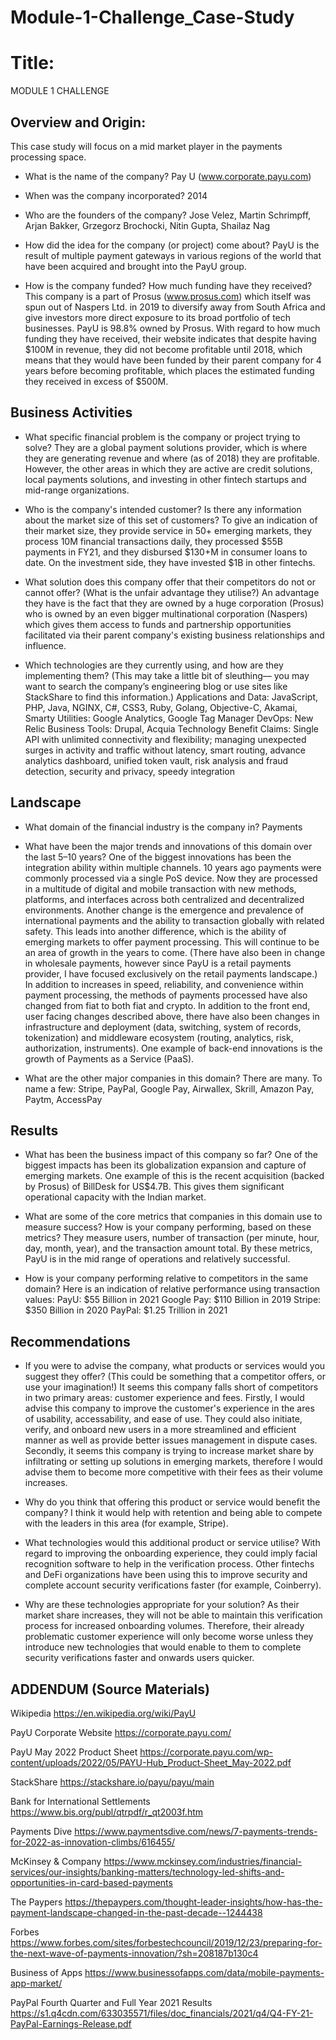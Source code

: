 # Module-1-Challenge_Case-Study

# Title: 
MODULE 1 CHALLENGE

## Overview and Origin:
This case study will focus on a mid market player in the payments processing space. 

* What is the name of the company?
Pay U (www.corporate.payu.com)

* When was the company incorporated?
2014

* Who are the founders of the company?
Jose Velez, Martin Schrimpff, Arjan Bakker, Grzegorz Brochocki, Nitin Gupta, Shailaz Nag

* How did the idea for the company (or project) come about?
PayU is the result of multiple payment gateways in various regions of the world that have been acquired and brought into the PayU group.

* How is the company funded? How much funding have they received?
This company is a part of Prosus (www.prosus.com) which itself was spun out of Naspers Ltd. in 2019 to diversify away from South Africa and give investors more direct exposure to its broad portfolio of tech businesses. PayU is 98.8% owned by Prosus. With regard to how much funding they have received, their website indicates that despite having $100M in revenue, they did not become profitable until 2018, which means that they would have been funded by their parent company for 4 years before becoming profitable, which places the estimated funding they received in excess of $500M.

## Business Activities

* What specific financial problem is the company or project trying to solve?
They are a global payment solutions provider, which is where they are generating revenue and where (as of 2018) they are profitable. However, the other areas in which they are active are credit solutions, local payments solutions, and investing in other fintech startups and mid-range organizations. 

* Who is the company's intended customer?  Is there any information about the market size of this set of customers?
To give an indication of their market size, they provide service in 50+ emerging markets, they process 10M financial transactions daily, they processed $55B payments in FY21, and they disbursed $130+M in consumer loans to date. On the investment side, they have invested $1B in other fintechs. 

* What solution does this company offer that their competitors do not or cannot offer? (What is the unfair advantage they utilise?)
An advantage they have is the fact that they are owned by a huge corporation (Prosus) who is owned by an even bigger multinational corporation (Naspers) which gives them access to funds and partnership opportunities facilitated via their parent company's existing business relationships and influence. 

* Which technologies are they currently using, and how are they implementing them? (This may take a little bit of sleuthing–– you may want to search the company’s engineering blog or use sites like StackShare to find this information.)
Applications and Data: JavaScript, PHP, Java, NGINX, C#, CSS3, Ruby, Golang, Objective-C, Akamai, Smarty
Utilities: Google Analytics, Google Tag Manager
DevOps: New Relic
Business Tools: Drupal, Acquia
Technology Benefit Claims: Single API with unlimited connectivity and flexibility; managing unexpected surges in activity and traffic without latency, smart routing, advance analytics dashboard, unified token vault, risk analysis and fraud detection, security and privacy, speedy integration 

## Landscape

* What domain of the financial industry is the company in?
Payments

* What have been the major trends and innovations of this domain over the last 5–10 years?
One of the biggest innovations has been the integration ability within multiple channels. 10 years ago payments were commonly processed via a single PoS device. Now they are processed in a multitude of digital and mobile transaction with new methods, platforms, and interfaces across both centralized and decentralized environments. Another change is the emergence and prevalence of international payments and the ability to transaction globally with related safety. This leads into another difference, which is the ability of emerging markets to offer payment processing. This will continue to be an area of growth in the years to come. (There have also been in change in wholesale payments, however since PayU is a retail payments provider, I have focused exclusively on the retail payments landscape.) In addition to increases in speed, reliability, and convenience within payment processing, the methods of payments processed have also changed from fiat to both fiat and crypto. In addition to the front end, user facing changes described above, there have also been changes in infrastructure and deployment (data, switching, system of records, tokenization) and middleware ecosystem (routing, analytics, risk, authorization, instruments). One example of back-end innovations is the growth of Payments as a Service (PaaS). 

* What are the other major companies in this domain?
There are many. To name a few: Stripe, PayPal, Google Pay, Airwallex, Skrill, Amazon Pay, Paytm, AccessPay

## Results

* What has been the business impact of this company so far?
One of the biggest impacts has been its globalization expansion and capture of emerging markets. One example of this is the recent acquisition (backed by Prosus) of BillDesk for US$4.7B. This gives them significant operational capacity with the Indian market. 

* What are some of the core metrics that companies in this domain use to measure success? How is your company performing, based on these metrics?
They measure users, number of transaction (per minute, hour, day, month, year), and the transaction amount total. By these metrics, PayU is in the mid range of operations and relatively successful. 

* How is your company performing relative to competitors in the same domain?
Here is an indication of relative performance using transaction values:
PayU: $55 Billion in 2021
Google Pay: $110 Billion in 2019
Stripe: $350 Billion in 2020
PayPal: $1.25 Trillion in 2021

## Recommendations

* If you were to advise the company, what products or services would you suggest they offer? (This could be something that a competitor offers, or use your imagination!)
It seems this company falls short of competitors in two primary areas: customer experience and fees.
Firstly, I would advise this company to improve the customer's experience in the ares of usability, accessability, and ease of use. They could also initiate, verify, and onboard new users in a more streamlined and efficient manner as well as provide better issues management in dispute cases. 
Secondly, it seems this company is trying to increase market share by infiltrating or setting up solutions in emerging markets, therefore I would advise them to become more competitive with their fees as their volume increases. 

* Why do you think that offering this product or service would benefit the company?
I think it would help with retention and being able to compete with the leaders in this area (for example, Stripe). 

* What technologies would this additional product or service utilise?
With regard to improving the onboarding experience, they could imply facial recognition software to help in the verification process. Other fintechs and DeFi organizations have been using this to improve security and complete account security verifications faster (for example, Coinberry).

* Why are these technologies appropriate for your solution?
As their market share increases, they will not be able to maintain this verification process for increased onboarding volumes. Therefore, their already problematic customer experience will only become worse unless they introduce new technologies that would enable to them to complete security verifications faster and onwards users quicker. 

## ADDENDUM (Source Materials)

Wikipedia
https://en.wikipedia.org/wiki/PayU

PayU Corporate Website
https://corporate.payu.com/

PayU May 2022 Product Sheet
https://corporate.payu.com/wp-content/uploads/2022/05/PAYU-Hub_Product-Sheet_May-2022.pdf

StackShare
https://stackshare.io/payu/payu/main

Bank for International Settlements
https://www.bis.org/publ/qtrpdf/r_qt2003f.htm

Payments Dive
https://www.paymentsdive.com/news/7-payments-trends-for-2022-as-innovation-climbs/616455/

McKinsey & Company
https://www.mckinsey.com/industries/financial-services/our-insights/banking-matters/technology-led-shifts-and-opportunities-in-card-based-payments

The Paypers
https://thepaypers.com/thought-leader-insights/how-has-the-payment-landscape-changed-in-the-past-decade--1244438

Forbes
https://www.forbes.com/sites/forbestechcouncil/2019/12/23/preparing-for-the-next-wave-of-payments-innovation/?sh=208187b130c4

Business of Apps
https://www.businessofapps.com/data/mobile-payments-app-market/

PayPal Fourth Quarter and Full Year 2021 Results
https://s1.q4cdn.com/633035571/files/doc_financials/2021/q4/Q4-FY-21-PayPal-Earnings-Release.pdf
